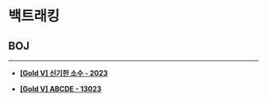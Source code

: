 # 백트래킹

## BOJ

<hr>

- __[[Gold V] 신기한 소수 - 2023](https://github.com/byunghyunkim0/Algorithm/tree/main/%EB%B0%B1%ED%8A%B8%EB%9E%98%ED%82%B9/2023.%E2%80%85%EC%8B%A0%EA%B8%B0%ED%95%9C%E2%80%85%EC%86%8C%EC%88%98)__

- __[[Gold V] ABCDE - 13023](https://github.com/byunghyunkim0/Algorithm/tree/main/%EB%B0%B1%ED%8A%B8%EB%9E%98%ED%82%B9/13023.%E2%80%85ABCDE)__
